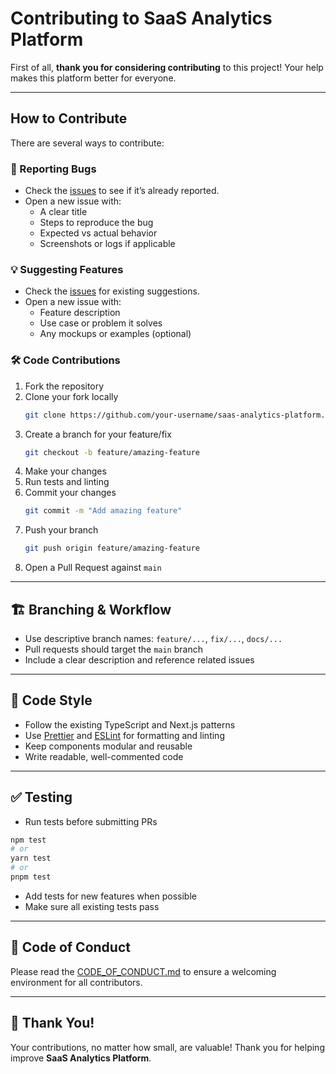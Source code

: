 # Contributing to SaaS Analytics Platform

First of all, **thank you for considering contributing** to this project! Your help makes this platform better for everyone.

---

## How to Contribute

There are several ways to contribute:

### 🐛 Reporting Bugs
- Check the [issues](https://github.com/AysoDev/saas-analytics-platform/issues) to see if it’s already reported.
- Open a new issue with:
  - A clear title
  - Steps to reproduce the bug
  - Expected vs actual behavior
  - Screenshots or logs if applicable

### 💡 Suggesting Features
- Check the [issues](https://github.com/AysoDev/saas-analytics-platform/issues) for existing suggestions.
- Open a new issue with:
  - Feature description
  - Use case or problem it solves
  - Any mockups or examples (optional)

### 🛠 Code Contributions
1. Fork the repository
2. Clone your fork locally
   ```bash
   git clone https://github.com/your-username/saas-analytics-platform.git
   ```
3. Create a branch for your feature/fix
   ```bash
   git checkout -b feature/amazing-feature
   ```
4. Make your changes
5. Run tests and linting
6. Commit your changes
   ```bash
   git commit -m "Add amazing feature"
   ```
7. Push your branch
   ```bash
   git push origin feature/amazing-feature
   ```
8. Open a Pull Request against `main`

---

## 🏗 Branching & Workflow

- Use descriptive branch names: `feature/...`, `fix/...`, `docs/...`
- Pull requests should target the `main` branch
- Include a clear description and reference related issues

---

## 📏 Code Style

- Follow the existing TypeScript and Next.js patterns
- Use [Prettier](https://prettier.io/) and [ESLint](https://eslint.org/) for formatting and linting
- Keep components modular and reusable
- Write readable, well-commented code

---

## ✅ Testing

- Run tests before submitting PRs
```bash
npm test
# or
yarn test
# or
pnpm test
```
- Add tests for new features when possible
- Make sure all existing tests pass

---

## 🤝 Code of Conduct

Please read the [CODE_OF_CONDUCT.md](CODE_OF_CONDUCT.md) to ensure a welcoming environment for all contributors.

---

## 🌟 Thank You!

Your contributions, no matter how small, are valuable! Thank you for helping improve **SaaS Analytics Platform**.
